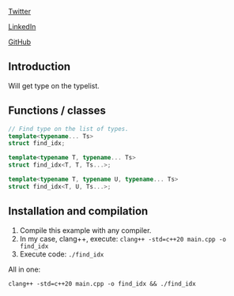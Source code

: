 [Twitter](https://twitter.com/conPdePABLO)

[LinkedIn](https://www.linkedin.com/in/parequena/)

[GitHub](https://github.com/parequena)

## Introduction

Will get type on the typelist.

## Functions / classes
``` cpp
// Find type on the list of types.
template<typename... Ts>
struct find_idx;

template<typename T, typename... Ts>
struct find_idx<T, T, Ts...>;

template<typename T, typename U, typename... Ts>
struct find_idx<T, U, Ts...>;
```
 
## Installation and compilation
1. Compile this example with any compiler.
2. In my case, clang++, execute: `clang++ -std=c++20 main.cpp -o find_idx`
3. Execute code: `./find_idx`

All in one:

`clang++ -std=c++20 main.cpp -o find_idx && ./find_idx`
